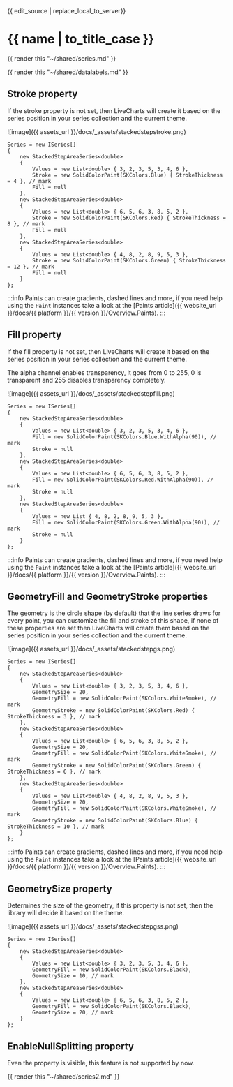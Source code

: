 <div id="edit-this-article-source">
    {{ edit_source | replace_local_to_server}}
</div>

# {{ name | to_title_case }}

{{ render this "~/shared/series.md" }}

{{ render this "~/shared/datalabels.md" }}

## Stroke property

If the stroke property is not set, then LiveCharts will create it based on the series position in your series collection
and the current theme.

![image]({{ assets_url }}/docs/_assets/stackedstepstroke.png)

<pre><code>Series = new ISeries[]
{
    new StackedStepAreaSeries&lt;double>
    {
        Values = new List&lt;double> { 3, 2, 3, 5, 3, 4, 6 },
        Stroke = new SolidColorPaint(SKColors.Blue) { StrokeThickness = 4 }, // mark
        Fill = null
    },
    new StackedStepAreaSeries&lt;double>
    {
        Values = new List&lt;double> { 6, 5, 6, 3, 8, 5, 2 },
        Stroke = new SolidColorPaint(SKColors.Red) { StrokeThickness = 8 }, // mark
        Fill = null
    },
    new StackedStepAreaSeries&lt;double>
    {
        Values = new List&lt;double> { 4, 8, 2, 8, 9, 5, 3 },
        Stroke = new SolidColorPaint(SKColors.Green) { StrokeThickness = 12 }, // mark
        Fill = null
    }
};</code></pre>

:::info
Paints can create gradients, dashed lines and more, if you need help using the `Paint` instances take 
a look at the [Paints article]({{ website_url }}/docs/{{ platform }}/{{ version }}/Overview.Paints).
:::

## Fill property

If the fill property is not set, then LiveCharts will create it based on the series position in your series collection
and the current theme.

The alpha channel enables transparency, it goes from 0 to 255, 0 is transparent and 255 disables transparency completely.

![image]({{ assets_url }}/docs/_assets/stackedstepfill.png)

<pre><code>Series = new ISeries[]
{
    new StackedStepAreaSeries&lt;double>
    {
        Values = new List&lt;double> { 3, 2, 3, 5, 3, 4, 6 },
        Fill = new SolidColorPaint(SKColors.Blue.WithAlpha(90)), // mark
        Stroke = null
    },
    new StackedStepAreaSeries&lt;double>
    {
        Values = new List&lt;double> { 6, 5, 6, 3, 8, 5, 2 },
        Fill = new SolidColorPaint(SKColors.Red.WithAlpha(90)), // mark
        Stroke = null
    },
    new StackedStepAreaSeries&lt;double>
    {
        Values = new List<double> { 4, 8, 2, 8, 9, 5, 3 },
        Fill = new SolidColorPaint(SKColors.Green.WithAlpha(90)), // mark
        Stroke = null
    }
};</code></pre>

:::info
Paints can create gradients, dashed lines and more, if you need help using the `Paint` instances take 
a look at the [Paints article]({{ website_url }}/docs/{{ platform }}/{{ version }}/Overview.Paints).
:::

## GeometryFill and GeometryStroke properties

The geometry is the circle shape (by default) that the line series draws for every point, you can customize
the fill and stroke of this shape, if none of these properties are set then LiveCharts will create them based on 
the series position in your series collection and the current theme.

![image]({{ assets_url }}/docs/_assets/stackedstepgs.png)

<pre><code>Series = new ISeries[]
{
    new StackedStepAreaSeries&lt;double>
    {
        Values = new List&lt;double> { 3, 2, 3, 5, 3, 4, 6 },
        GeometrySize = 20,
        GeometryFill = new SolidColorPaint(SKColors.WhiteSmoke), // mark
        GeometryStroke = new SolidColorPaint(SKColors.Red) { StrokeThickness = 3 }, // mark
    },
    new StackedStepAreaSeries&lt;double>
    {
        Values = new List&lt;double> { 6, 5, 6, 3, 8, 5, 2 },
        GeometrySize = 20,
        GeometryFill = new SolidColorPaint(SKColors.WhiteSmoke), // mark
        GeometryStroke = new SolidColorPaint(SKColors.Green) { StrokeThickness = 6 }, // mark
    },
    new StackedStepAreaSeries&lt;double>
    {
        Values = new List&lt;double> { 4, 8, 2, 8, 9, 5, 3 },
        GeometrySize = 20,
        GeometryFill = new SolidColorPaint(SKColors.WhiteSmoke), // mark
        GeometryStroke = new SolidColorPaint(SKColors.Blue) { StrokeThickness = 10 }, // mark
    }
};</code></pre>

:::info
Paints can create gradients, dashed lines and more, if you need help using the `Paint` instances take 
a look at the [Paints article]({{ website_url }}/docs/{{ platform }}/{{ version }}/Overview.Paints).
:::

## GeometrySize property

Determines the size of the geometry, if this property is not set, then the library will decide it based on the theme.

![image]({{ assets_url }}/docs/_assets/stackedstepgss.png)

<pre><code>Series = new ISeries[]
{
    new StackedStepAreaSeries&lt;double>
    {
        Values = new List&lt;double> { 3, 2, 3, 5, 3, 4, 6 },
        GeometryFill = new SolidColorPaint(SKColors.Black),
        GeometrySize = 10, // mark
    },
    new StackedStepAreaSeries&lt;double>
    {
        Values = new List&lt;double> { 6, 5, 6, 3, 8, 5, 2 },
        GeometryFill = new SolidColorPaint(SKColors.Black),
        GeometrySize = 20, // mark
    }
};</code></pre>

## EnableNullSplitting property

Even the property is visible, this feature is not supported by now.

{{ render this "~/shared/series2.md" }}
